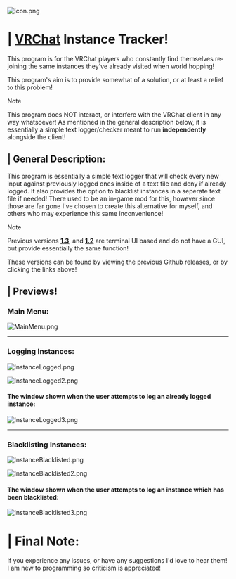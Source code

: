 ![icon.png](icon.png)

# | [VRChat](https://hello.vrchat.com) Instance Tracker!

This program is for the
VRChat players who constantly find
themselves re-joining the same instances
they've already visited when world
hopping!

This program's aim is to
provide somewhat of a solution,
or at least a relief
to this problem!

> [!NOTE]
> This program does NOT interact,
> or interfere with the VRChat
> client in any way whatsoever!
> As mentioned in the general
> description below, it is essentially
> a simple text logger/checker
> meant to run **independently** alongside
> the client!

## | General Description:
This program is essentially a
simple text logger that will
check every new input against
previously logged ones inside of
a text file and deny
if already logged. It also
provides the option to blacklist
instances in a seperate text
file if needed! There used
to be an in-game mod
for this, however since those
are far gone I've chosen
to create this alternative for
myself, and others who may
experience this same inconvenience!

> [!NOTE]
> Previous versions
> [**1.3**](https://github.com/Py-Kat/VRC-InstanceTracker/releases/tag/v1.3.0),
> and
> [**1.2**](https://github.com/Py-Kat/VRC-InstanceTracker/releases/tag/v1.2.0)
> are terminal UI based and
> do not have a GUI,
> but provide essentially the same
> function!
> 
> These versions can be found
> by viewing the previous Github
> releases, or by clicking the
> links above!

## | Previews!

### Main Menu:
![MainMenu.png](images/MainMenu.png)

---

### Logging Instances:
![InstanceLogged.png](images/InstanceLogged.png)

![InstanceLogged2.png](images/InstanceLogged2.png)

#### The window shown when the user attempts to log an already logged instance:
![InstanceLogged3.png](images/InstanceLogged3.png)

---

### Blacklisting Instances:
![InstanceBlacklisted.png](images/InstanceBlacklisted.png)

![InstanceBlacklisted2.png](images/InstanceBlacklisted2.png)

#### The window shown when the user attempts to log an instance which has been blacklisted:
![InstanceBlacklisted3.png](images/InstanceBlacklisted3.png)

# | Final Note:
If you experience any issues,
or have any suggestions I'd
love to hear them! I
am new to programming so
criticism is appreciated!